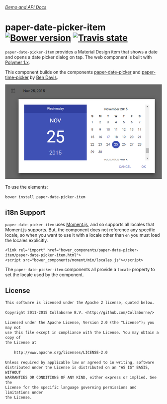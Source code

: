 _[Demo and API Docs](http://collaborne.github.io/paper-date-picker-item)_


paper-date-picker-item [![Bower version](https://badge.fury.io/bo/paper-date-picker-item.svg)](http://badge.fury.io/bo/paper-date-picker-item) [![Travis state](https://travis-ci.org/Collaborne/paper-date-picker-item.svg?branch=master)](https://travis-ci.org/Collaborne/paper-date-picker-item)
=========

`paper-date-picker-item` provides a Material Design item that shows a date and opens a date picker dialog on tap. The web component is built with [Polymer 1.x](https://www.polymer-project.org).

This component builds on the components [paper-date-picker](https://github.com/bendavis78/paper-date-picker) and [paper-time-picker](https://github.com/bendavis78/paper-time-picker)  by [Ben Davis](https://github.com/bendavis78).

![Screenshot](/doc/screenshot.png "Screenshot")


To use the elements:

`bower install paper-date-picker-item`


## i18n Support

`paper-date-picker-item` uses [Moment.js](http://momentjs.com), and so supports all locales that Moment.js supports. But,
the component does not reference any specific locale, so when you want to use it with a locale other than `en` you must
load the locales explicitly.

~~~~
<link rel="import" href="bower_components/paper-date-picker-item/paper-date-picker-item.html">
<script src="bower_components/moment/min/locales.js"></script>
~~~~

The `paper-date-picker-item` components all provide a `locale` property to set the locale used by the component.

## License

    This software is licensed under the Apache 2 license, quoted below.

    Copyright 2011-2015 Collaborne B.V. <http://github.com/Collaborne/>

    Licensed under the Apache License, Version 2.0 (the "License"); you may not
    use this file except in compliance with the License. You may obtain a copy of
    the License at

        http://www.apache.org/licenses/LICENSE-2.0

    Unless required by applicable law or agreed to in writing, software
    distributed under the License is distributed on an "AS IS" BASIS, WITHOUT
    WARRANTIES OR CONDITIONS OF ANY KIND, either express or implied. See the
    License for the specific language governing permissions and limitations under
    the License.

